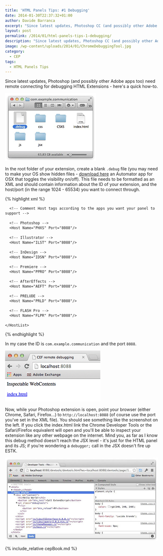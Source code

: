 ```yaml
---
title: 'HTML Panels Tips: #1 Debugging'
date: 2014-01-30T22:37:32+01:00
author: Davide Barranca
excerpt: "Since latest updates, Photoshop CC (and possibly other Adobe apps too) need remote connecting for debugging"
layout: post
permalink: /2014/01/html-panels-tips-1-debugging/
description: "Since latest updates, Photoshop CC (and possibly other Adobe apps too) need remote connecting for debugging"
image: /wp-content/uploads/2014/01/ChromeDebuggingTool.jpg
category:
  - CEP
tags:
  - HTML Panels Tips
---
```


Since latest updates, Photoshop (and possibly other Adobe apps too) need remote connecting for debugging HTML Extensions - here's a quick how-to.

![.debug file](/wp-content/uploads/2014/01/debug.png)

In the root folder of your extension, create a blank `.debug` file (you may need to make your OS show hidden files - [download here](/wp-content/uploads/2014/01/Toggle-Hidden-Files.app_.zip) an Automator app for OSX that toggles the visibility on/off). This file needs to be formatted as an XML and should contain information about the ID of your extension, and the host/port (in the range 1024 - 65534) you want to connect through.

{% highlight xml %}
<?xml version="1.0" encoding="UTF-8"?>
<ExtensionList>
  <Extension Id="com.example.communication">
    <HostList>

      <!-- Comment Host tags according to the apps you want your panel to support -->

      <!-- Photoshop -->
      <Host Name="PHXS" Port="8088"/>

      <!-- Illustrator -->
      <Host Name="ILST" Port="8088"/>

      <!-- InDesign -->
      <Host Name="IDSN" Port="8088"/>

      <!-- Premiere -->
      <Host Name="PPRO" Port="8088"/>

      <!-- AfterEffects -->
      <Host Name="AEFT" Port="8088"/>

      <!-- PRELUDE -->
      <Host Name="PRLD" Port="8088"/>

      <!-- FLASH Pro -->
      <Host Name="FLPR" Port="8088"/>

    </HostList>
  </Extension>
</ExtensionList>
{% endhighlight %}

In my case the ID is `com.example.communication` and the port `8088`.

![localhost](/wp-content/uploads/2014/01/localhost.png)

Now, while your Photoshop extension is open, point your browser (either Chrome, Safari, Firefox...) to `http://localhost:8088` (of course use the port you've set in the XML file). You should see something like the screenshot on the left. If you click the index.html link the Chrome Developer Tools or the Safari/Firefox equivalent will open and you'll be able to inspect your extension like any other webpage on the internet. Mind you, as far as I know this debug method doesn't reach the JSX level - it's just for the HTML panel and its JS; if you're wondering a `debugger;` call in the JSX doesn't fire up ESTK. 

![Chrome Debugging Tool](/wp-content/uploads/2014/01/ChromeDebuggingTool.jpg)

{% include_relative cepBook.md %}
